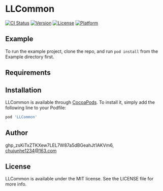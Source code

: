 # LLCommon

[![CI Status](https://img.shields.io/travis/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/LLCommon.svg?style=flat)](https://travis-ci.org/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/LLCommon)
[![Version](https://img.shields.io/cocoapods/v/LLCommon.svg?style=flat)](https://cocoapods.org/pods/LLCommon)
[![License](https://img.shields.io/cocoapods/l/LLCommon.svg?style=flat)](https://cocoapods.org/pods/LLCommon)
[![Platform](https://img.shields.io/cocoapods/p/LLCommon.svg?style=flat)](https://cocoapods.org/pods/LLCommon)

## Example

To run the example project, clone the repo, and run `pod install` from the Example directory first.

## Requirements

## Installation

LLCommon is available through [CocoaPods](https://cocoapods.org). To install
it, simply add the following line to your Podfile:

```ruby
pod 'LLCommon'
```

## Author

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, chujunhe1234@163.com

## License

LLCommon is available under the MIT license. See the LICENSE file for more info.

